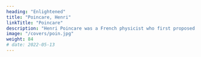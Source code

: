 ```yaml
---
heading: "Enlightened"
title: "Poincare, Henri"
linkTitle: "Poincare"
description: "Henri Poincare was a French physicist who first proposed gravitational waves"
image: "/covers/poin.jpg"
weight: 84
# date: 2022-05-13
---
```


